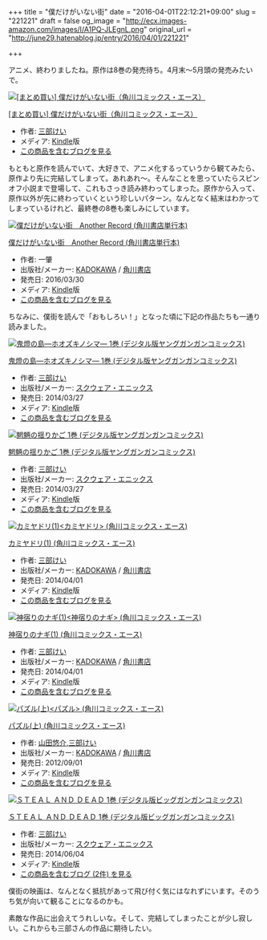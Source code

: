 +++
title = "僕だけがいない街"
date = "2016-04-01T22:12:21+09:00"
slug = "221221"
draft = false
og_image = "http://ecx.images-amazon.com/images/I/A1PQ-JLEgnL.png"
original_url = "http://june29.hatenablog.jp/entry/2016/04/01/221221"

+++

<p>アニメ、終わりましたね。原作は8巻の発売待ち。4月末〜5月頭の発売みたいで。</p>

<p></p>
<div class="hatena-asin-detail">
<a href="http://www.amazon.co.jp/exec/obidos/ASIN/B01A84S06I/cameralady-22/"><img src="http://ecx.images-amazon.com/images/I/A1PQ-JLEgnL._SL160_.png" class="hatena-asin-detail-image" alt="[まとめ買い] 僕だけがいない街（角川コミックス・エース）" title="[まとめ買い] 僕だけがいない街（角川コミックス・エース）"></a><div class="hatena-asin-detail-info">
<p class="hatena-asin-detail-title"><a href="http://www.amazon.co.jp/exec/obidos/ASIN/B01A84S06I/cameralady-22/">[まとめ買い] 僕だけがいない街（角川コミックス・エース）</a></p>
<ul>
<li>
<span class="hatena-asin-detail-label">作者:</span> <a class="keyword" href="http://d.hatena.ne.jp/keyword/%BB%B0%C9%F4%A4%B1%A4%A4">三部けい</a>
</li>
<li>
<span class="hatena-asin-detail-label">メディア:</span> <a class="keyword" href="http://d.hatena.ne.jp/keyword/Kindle">Kindle</a>版</li>
<li><a href="http://d.hatena.ne.jp/asin/B01A84S06I/cameralady-22" target="_blank">この商品を含むブログを見る</a></li>
</ul>
</div>
<div class="hatena-asin-detail-foot"></div>
</div>

<p>もともと原作を読んでいて、大好きで、アニメ化するっていうから観てみたら、原作より先に完結してしまって。あれあれ〜。そんなことを思っていたらスピンオフ小説まで登場して、これもさっき読み終わってしまった。原作から入って、原作以外が先に終わっていくという珍しいパターン。なんとなく結末はわかってしまっているけれど、最終巻の8巻も楽しみにしています。</p>

<p></p>
<div class="hatena-asin-detail">
<a href="http://www.amazon.co.jp/exec/obidos/ASIN/B01DCXXC7O/cameralady-22/"><img src="http://ecx.images-amazon.com/images/I/51OlrwVajEL._SL160_.jpg" class="hatena-asin-detail-image" alt="僕だけがいない街　Another Record (角川書店単行本)" title="僕だけがいない街　Another Record (角川書店単行本)"></a><div class="hatena-asin-detail-info">
<p class="hatena-asin-detail-title"><a href="http://www.amazon.co.jp/exec/obidos/ASIN/B01DCXXC7O/cameralady-22/">僕だけがいない街　Another Record (角川書店単行本)</a></p>
<ul>
<li>
<span class="hatena-asin-detail-label">作者:</span> 一肇</li>
<li>
<span class="hatena-asin-detail-label">出版社/メーカー:</span> <a class="keyword" href="http://d.hatena.ne.jp/keyword/KADOKAWA">KADOKAWA</a> / <a class="keyword" href="http://d.hatena.ne.jp/keyword/%B3%D1%C0%EE%BD%F1%C5%B9">角川書店</a>
</li>
<li>
<span class="hatena-asin-detail-label">発売日:</span> 2016/03/30</li>
<li>
<span class="hatena-asin-detail-label">メディア:</span> <a class="keyword" href="http://d.hatena.ne.jp/keyword/Kindle">Kindle</a>版</li>
<li><a href="http://d.hatena.ne.jp/asin/B01DCXXC7O/cameralady-22" target="_blank">この商品を含むブログを見る</a></li>
</ul>
</div>
<div class="hatena-asin-detail-foot"></div>
</div>

<p>ちなみに、僕街を読んで「おもしろい！」となった頃に下記の作品たちも一通り読みました。</p>

<p></p>
<div class="hatena-asin-detail">
<a href="http://www.amazon.co.jp/exec/obidos/ASIN/B00J4C8GRO/cameralady-22/"><img src="http://ecx.images-amazon.com/images/I/51vl%2BPXWCuL._SL160_.jpg" class="hatena-asin-detail-image" alt="鬼燈の島―ホオズキノシマ― 1巻 (デジタル版ヤングガンガンコミックス)" title="鬼燈の島―ホオズキノシマ― 1巻 (デジタル版ヤングガンガンコミックス)"></a><div class="hatena-asin-detail-info">
<p class="hatena-asin-detail-title"><a href="http://www.amazon.co.jp/exec/obidos/ASIN/B00J4C8GRO/cameralady-22/">鬼燈の島―ホオズキノシマ― 1巻 (デジタル版ヤングガンガンコミックス)</a></p>
<ul>
<li>
<span class="hatena-asin-detail-label">作者:</span> <a class="keyword" href="http://d.hatena.ne.jp/keyword/%BB%B0%C9%F4%A4%B1%A4%A4">三部けい</a>
</li>
<li>
<span class="hatena-asin-detail-label">出版社/メーカー:</span> <a class="keyword" href="http://d.hatena.ne.jp/keyword/%A5%B9%A5%AF%A5%A6%A5%A7%A5%A2%A1%A6%A5%A8%A5%CB%A5%C3%A5%AF%A5%B9">スクウェア・エニックス</a>
</li>
<li>
<span class="hatena-asin-detail-label">発売日:</span> 2014/03/27</li>
<li>
<span class="hatena-asin-detail-label">メディア:</span> <a class="keyword" href="http://d.hatena.ne.jp/keyword/Kindle">Kindle</a>版</li>
<li><a href="http://d.hatena.ne.jp/asin/B00J4C8GRO/cameralady-22" target="_blank">この商品を含むブログを見る</a></li>
</ul>
</div>
<div class="hatena-asin-detail-foot"></div>
</div>

<p></p>
<div class="hatena-asin-detail">
<a href="http://www.amazon.co.jp/exec/obidos/ASIN/B00J4C8GQU/cameralady-22/"><img src="http://ecx.images-amazon.com/images/I/51taauph%2BOL._SL160_.jpg" class="hatena-asin-detail-image" alt="魍魎の揺りかご 1巻 (デジタル版ヤングガンガンコミックス)" title="魍魎の揺りかご 1巻 (デジタル版ヤングガンガンコミックス)"></a><div class="hatena-asin-detail-info">
<p class="hatena-asin-detail-title"><a href="http://www.amazon.co.jp/exec/obidos/ASIN/B00J4C8GQU/cameralady-22/">魍魎の揺りかご 1巻 (デジタル版ヤングガンガンコミックス)</a></p>
<ul>
<li>
<span class="hatena-asin-detail-label">作者:</span> <a class="keyword" href="http://d.hatena.ne.jp/keyword/%BB%B0%C9%F4%A4%B1%A4%A4">三部けい</a>
</li>
<li>
<span class="hatena-asin-detail-label">出版社/メーカー:</span> <a class="keyword" href="http://d.hatena.ne.jp/keyword/%A5%B9%A5%AF%A5%A6%A5%A7%A5%A2%A1%A6%A5%A8%A5%CB%A5%C3%A5%AF%A5%B9">スクウェア・エニックス</a>
</li>
<li>
<span class="hatena-asin-detail-label">発売日:</span> 2014/03/27</li>
<li>
<span class="hatena-asin-detail-label">メディア:</span> <a class="keyword" href="http://d.hatena.ne.jp/keyword/Kindle">Kindle</a>版</li>
<li><a href="http://d.hatena.ne.jp/asin/B00J4C8GQU/cameralady-22" target="_blank">この商品を含むブログを見る</a></li>
</ul>
</div>
<div class="hatena-asin-detail-foot"></div>
</div>

<p></p>
<div class="hatena-asin-detail">
<a href="http://www.amazon.co.jp/exec/obidos/ASIN/B00JB3CX98/cameralady-22/"><img src="http://ecx.images-amazon.com/images/I/51sQm1VKXxL._SL160_.jpg" class="hatena-asin-detail-image" alt="カミヤドリ(1)&lt;カミヤドリ&gt; (角川コミックス・エース)" title="カミヤドリ(1)&lt;カミヤドリ&gt; (角川コミックス・エース)"></a><div class="hatena-asin-detail-info">
<p class="hatena-asin-detail-title"><a href="http://www.amazon.co.jp/exec/obidos/ASIN/B00JB3CX98/cameralady-22/">カミヤドリ(1) (角川コミックス・エース)</a></p>
<ul>
<li>
<span class="hatena-asin-detail-label">作者:</span> <a class="keyword" href="http://d.hatena.ne.jp/keyword/%BB%B0%C9%F4%A4%B1%A4%A4">三部けい</a>
</li>
<li>
<span class="hatena-asin-detail-label">出版社/メーカー:</span> <a class="keyword" href="http://d.hatena.ne.jp/keyword/KADOKAWA">KADOKAWA</a> / <a class="keyword" href="http://d.hatena.ne.jp/keyword/%B3%D1%C0%EE%BD%F1%C5%B9">角川書店</a>
</li>
<li>
<span class="hatena-asin-detail-label">発売日:</span> 2014/04/01</li>
<li>
<span class="hatena-asin-detail-label">メディア:</span> <a class="keyword" href="http://d.hatena.ne.jp/keyword/Kindle">Kindle</a>版</li>
<li><a href="http://d.hatena.ne.jp/asin/B00JB3CX98/cameralady-22" target="_blank">この商品を含むブログを見る</a></li>
</ul>
</div>
<div class="hatena-asin-detail-foot"></div>
</div>

<p></p>
<div class="hatena-asin-detail">
<a href="http://www.amazon.co.jp/exec/obidos/ASIN/B00JB3D18U/cameralady-22/"><img src="http://ecx.images-amazon.com/images/I/51YHi1%2BpzyL._SL160_.jpg" class="hatena-asin-detail-image" alt="神宿りのナギ(1)&lt;神宿りのナギ&gt; (角川コミックス・エース)" title="神宿りのナギ(1)&lt;神宿りのナギ&gt; (角川コミックス・エース)"></a><div class="hatena-asin-detail-info">
<p class="hatena-asin-detail-title"><a href="http://www.amazon.co.jp/exec/obidos/ASIN/B00JB3D18U/cameralady-22/">神宿りのナギ(1) (角川コミックス・エース)</a></p>
<ul>
<li>
<span class="hatena-asin-detail-label">作者:</span> <a class="keyword" href="http://d.hatena.ne.jp/keyword/%BB%B0%C9%F4%A4%B1%A4%A4">三部けい</a>
</li>
<li>
<span class="hatena-asin-detail-label">出版社/メーカー:</span> <a class="keyword" href="http://d.hatena.ne.jp/keyword/KADOKAWA">KADOKAWA</a> / <a class="keyword" href="http://d.hatena.ne.jp/keyword/%B3%D1%C0%EE%BD%F1%C5%B9">角川書店</a>
</li>
<li>
<span class="hatena-asin-detail-label">発売日:</span> 2014/04/01</li>
<li>
<span class="hatena-asin-detail-label">メディア:</span> <a class="keyword" href="http://d.hatena.ne.jp/keyword/Kindle">Kindle</a>版</li>
<li><a href="http://d.hatena.ne.jp/asin/B00JB3D18U/cameralady-22" target="_blank">この商品を含むブログを見る</a></li>
</ul>
</div>
<div class="hatena-asin-detail-foot"></div>
</div>

<p></p>
<div class="hatena-asin-detail">
<a href="http://www.amazon.co.jp/exec/obidos/ASIN/B0096I6OMA/cameralady-22/"><img src="http://ecx.images-amazon.com/images/I/5180ox7qFgL._SL160_.jpg" class="hatena-asin-detail-image" alt="パズル(上)&lt;パズル&gt; (角川コミックス・エース)" title="パズル(上)&lt;パズル&gt; (角川コミックス・エース)"></a><div class="hatena-asin-detail-info">
<p class="hatena-asin-detail-title"><a href="http://www.amazon.co.jp/exec/obidos/ASIN/B0096I6OMA/cameralady-22/">パズル(上) (角川コミックス・エース)</a></p>
<ul>
<li>
<span class="hatena-asin-detail-label">作者:</span> <a class="keyword" href="http://d.hatena.ne.jp/keyword/%BB%B3%C5%C4%CD%AA%B2%F0">山田悠介</a>,<a class="keyword" href="http://d.hatena.ne.jp/keyword/%BB%B0%C9%F4%A4%B1%A4%A4">三部けい</a>
</li>
<li>
<span class="hatena-asin-detail-label">出版社/メーカー:</span> <a class="keyword" href="http://d.hatena.ne.jp/keyword/KADOKAWA">KADOKAWA</a> / <a class="keyword" href="http://d.hatena.ne.jp/keyword/%B3%D1%C0%EE%BD%F1%C5%B9">角川書店</a>
</li>
<li>
<span class="hatena-asin-detail-label">発売日:</span> 2012/09/01</li>
<li>
<span class="hatena-asin-detail-label">メディア:</span> <a class="keyword" href="http://d.hatena.ne.jp/keyword/Kindle">Kindle</a>版</li>
<li><a href="http://d.hatena.ne.jp/asin/B0096I6OMA/cameralady-22" target="_blank">この商品を含むブログを見る</a></li>
</ul>
</div>
<div class="hatena-asin-detail-foot"></div>
</div>

<p></p>
<div class="hatena-asin-detail">
<a href="http://www.amazon.co.jp/exec/obidos/ASIN/B00KM06A98/cameralady-22/"><img src="http://ecx.images-amazon.com/images/I/511Pst%2BJ0NL._SL160_.jpg" class="hatena-asin-detail-image" alt="ＳＴＥＡＬ ＡＮＤ ＤＥＡＤ 1巻 (デジタル版ビッグガンガンコミックス)" title="ＳＴＥＡＬ ＡＮＤ ＤＥＡＤ 1巻 (デジタル版ビッグガンガンコミックス)"></a><div class="hatena-asin-detail-info">
<p class="hatena-asin-detail-title"><a href="http://www.amazon.co.jp/exec/obidos/ASIN/B00KM06A98/cameralady-22/">ＳＴＥＡＬ ＡＮＤ ＤＥＡＤ 1巻 (デジタル版ビッグガンガンコミックス)</a></p>
<ul>
<li>
<span class="hatena-asin-detail-label">作者:</span> <a class="keyword" href="http://d.hatena.ne.jp/keyword/%BB%B0%C9%F4%A4%B1%A4%A4">三部けい</a>
</li>
<li>
<span class="hatena-asin-detail-label">出版社/メーカー:</span> <a class="keyword" href="http://d.hatena.ne.jp/keyword/%A5%B9%A5%AF%A5%A6%A5%A7%A5%A2%A1%A6%A5%A8%A5%CB%A5%C3%A5%AF%A5%B9">スクウェア・エニックス</a>
</li>
<li>
<span class="hatena-asin-detail-label">発売日:</span> 2014/06/04</li>
<li>
<span class="hatena-asin-detail-label">メディア:</span> <a class="keyword" href="http://d.hatena.ne.jp/keyword/Kindle">Kindle</a>版</li>
<li><a href="http://d.hatena.ne.jp/asin/B00KM06A98/cameralady-22" target="_blank">この商品を含むブログ (2件) を見る</a></li>
</ul>
</div>
<div class="hatena-asin-detail-foot"></div>
</div>

<p>僕街の映画は、なんとなく抵抗があって飛び付く気にはなれずにいます。そのうち気が向いて観ることになるのかも。</p>

<p>素敵な作品に出会えてうれしいな。そして、完結してしまったことが少し寂しい。これからも三部さんの作品に期待したい。</p>